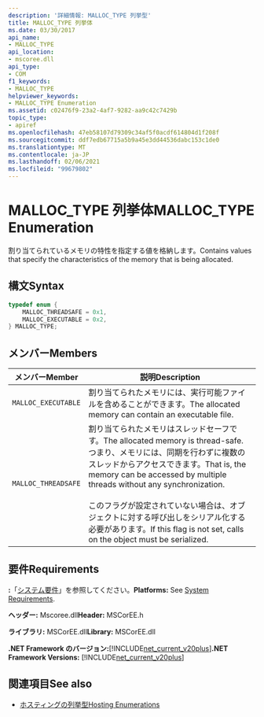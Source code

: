 ```yaml
---
description: '詳細情報: MALLOC_TYPE 列挙型'
title: MALLOC_TYPE 列挙体
ms.date: 03/30/2017
api_name:
- MALLOC_TYPE
api_location:
- mscoree.dll
api_type:
- COM
f1_keywords:
- MALLOC_TYPE
helpviewer_keywords:
- MALLOC_TYPE Enumeration
ms.assetid: c02476f9-23a2-4af7-9282-aa9c42c7429b
topic_type:
- apiref
ms.openlocfilehash: 47eb58107d79309c34af5f0acdf614804d1f208f
ms.sourcegitcommit: ddf7edb67715a5b9a45e3dd44536dabc153c1de0
ms.translationtype: MT
ms.contentlocale: ja-JP
ms.lasthandoff: 02/06/2021
ms.locfileid: "99679802"
---
```

# <a name="malloc_type-enumeration"></a><span data-ttu-id="488d4-103">MALLOC_TYPE 列挙体</span><span class="sxs-lookup"><span data-stu-id="488d4-103">MALLOC_TYPE Enumeration</span></span>

<span data-ttu-id="488d4-104">割り当てられているメモリの特性を指定する値を格納します。</span><span class="sxs-lookup"><span data-stu-id="488d4-104">Contains values that specify the characteristics of the memory that is being allocated.</span></span>  
  
## <a name="syntax"></a><span data-ttu-id="488d4-105">構文</span><span class="sxs-lookup"><span data-stu-id="488d4-105">Syntax</span></span>  
  
```cpp  
typedef enum {  
    MALLOC_THREADSAFE = 0x1,  
    MALLOC_EXECUTABLE = 0x2,  
} MALLOC_TYPE;  
```  
  
## <a name="members"></a><span data-ttu-id="488d4-106">メンバー</span><span class="sxs-lookup"><span data-stu-id="488d4-106">Members</span></span>  
  
|<span data-ttu-id="488d4-107">メンバー</span><span class="sxs-lookup"><span data-stu-id="488d4-107">Member</span></span>|<span data-ttu-id="488d4-108">説明</span><span class="sxs-lookup"><span data-stu-id="488d4-108">Description</span></span>|  
|------------|-----------------|  
|`MALLOC_EXECUTABLE`|<span data-ttu-id="488d4-109">割り当てられたメモリには、実行可能ファイルを含めることができます。</span><span class="sxs-lookup"><span data-stu-id="488d4-109">The allocated memory can contain an executable file.</span></span>|  
|`MALLOC_THREADSAFE`|<span data-ttu-id="488d4-110">割り当てられたメモリはスレッドセーフです。</span><span class="sxs-lookup"><span data-stu-id="488d4-110">The allocated memory is thread-safe.</span></span> <span data-ttu-id="488d4-111">つまり、メモリには、同期を行わずに複数のスレッドからアクセスできます。</span><span class="sxs-lookup"><span data-stu-id="488d4-111">That is, the memory can be accessed by multiple threads without any synchronization.</span></span><br /><br /> <span data-ttu-id="488d4-112">このフラグが設定されていない場合は、オブジェクトに対する呼び出しをシリアル化する必要があります。</span><span class="sxs-lookup"><span data-stu-id="488d4-112">If this flag is not set, calls on the object must be serialized.</span></span>|  
  
## <a name="requirements"></a><span data-ttu-id="488d4-113">要件</span><span class="sxs-lookup"><span data-stu-id="488d4-113">Requirements</span></span>  

 <span data-ttu-id="488d4-114">**:**「[システム要件](../../get-started/system-requirements.md)」を参照してください。</span><span class="sxs-lookup"><span data-stu-id="488d4-114">**Platforms:** See [System Requirements](../../get-started/system-requirements.md).</span></span>  
  
 <span data-ttu-id="488d4-115">**ヘッダー:** Mscoree.dll</span><span class="sxs-lookup"><span data-stu-id="488d4-115">**Header:** MSCorEE.h</span></span>  
  
 <span data-ttu-id="488d4-116">**ライブラリ:** MSCorEE.dll</span><span class="sxs-lookup"><span data-stu-id="488d4-116">**Library:** MSCorEE.dll</span></span>  
  
 <span data-ttu-id="488d4-117">**.NET Framework のバージョン:**[!INCLUDE[net_current_v20plus](../../../../includes/net-current-v20plus-md.md)]</span><span class="sxs-lookup"><span data-stu-id="488d4-117">**.NET Framework Versions:** [!INCLUDE[net_current_v20plus](../../../../includes/net-current-v20plus-md.md)]</span></span>  
  
## <a name="see-also"></a><span data-ttu-id="488d4-118">関連項目</span><span class="sxs-lookup"><span data-stu-id="488d4-118">See also</span></span>

- [<span data-ttu-id="488d4-119">ホスティングの列挙型</span><span class="sxs-lookup"><span data-stu-id="488d4-119">Hosting Enumerations</span></span>](hosting-enumerations.md)
